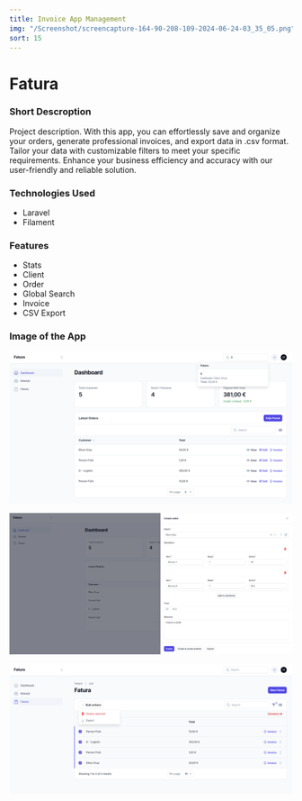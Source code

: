 ```yaml
---
title: Invoice App Management
img: "/Screenshot/screencapture-164-90-208-109-2024-06-24-03_35_05.png"
sort: 15
---
```


# Fatura

### Short Descroption

Project description. With this app, you can effortlessly save and organize your orders, generate professional invoices, and export data in .csv format. Tailor your data with customizable filters to meet your specific requirements. Enhance your business
efficiency and accuracy with our user-friendly and reliable solution.

### Technologies Used

- Laravel
- Filament

### Features

- Stats
- Client
- Order
- Global Search
- Invoice
- CSV Export

### Image of the App

![Fatura](./Screenshot/screencapture-164-90-208-109-2024-06-24-03_35_05.png)

![Fatura](./Screenshot/screencapture-164-90-208-109-2024-06-24-03_37_16.png)

![Fatura](./Screenshot/screencapture-164-90-208-109-orders-2024-06-24-03_37_50.png)

<!-- ![Fatura](./Screenshot/Screenshot%202024-06-24%20200249.png) -->

<!-- ![Fatura](./Screenshot/WhatsApp%20Image%202024-06-03%20at%2004.46.15_8d7de879.jpg) -->
